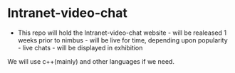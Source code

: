 # Intranet-video-chat
- This repo will hold the Intranet-video-chat website - will be realeased 1 weeks prior to nimbus - will be live for time, depending upon popularity - live chats - will be displayed in exhibition

We will use c++(mainly) and other languages if we need.
